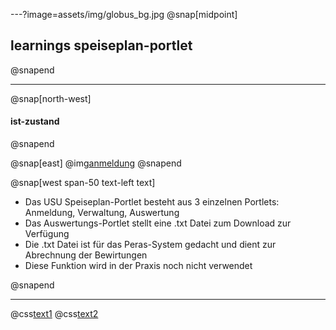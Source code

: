 ---?image=assets/img/globus_bg.jpg
@snap[midpoint]
## learnings speiseplan-portlet
@snapend

---
@snap[north-west]
#### ist-zustand
@snapend

@snap[east]
@img[anmeldung](assets/img/anmeldung.png)
@snapend

@snap[west span-50 text-left text]

* Das USU Speiseplan-Portlet besteht aus 3 einzelnen Portlets: Anmeldung, Verwaltung, Auswertung
* Das Auswertungs-Portlet stellt eine .txt Datei zum Download zur Verfügung
* Die .txt Datei ist für das Peras-System gedacht und dient zur Abrechnung der Bewirtungen
* Diese Funktion wird in der Praxis noch nicht verwendet

@snapend

---
@css[text1](test1)
@css[text2](test2)
